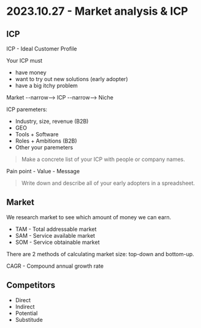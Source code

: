 # 2023.10.27 - Market analysis & ICP

## ICP

ICP - Ideal Customer Profile

Your ICP must

* have money
* want to try out new solutions (early adopter)
* have a big itchy problem

Market --narrow--> ICP --narrow--> Niche

ICP paremeters:

* Industry, size, revenue (B2B)
* GEO
* Tools + Software
* Roles + Ambitions (B2B)
* Other your paremeters

> Make a concrete list of your ICP with people or company names.

Pain point - Value - Message

> Write down and describe all of your early adopters in a spreadsheet.

## Market

We research market to see which amount of money we can earn.

* TAM - Total addressable market
* SAM - Service available market&#x20;
* SOM - Service obtainable market

There are 2 methods of calculating market size: top-down and bottom-up.

CAGR - Compound annual growth rate

## Competitors

* Direct
* Indirect
* Potential
* Substitude

